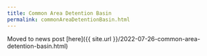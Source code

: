 ```yaml
---
title: Common Area Detention Basin
permalink: commonAreaDetentionBasin.html
---
```


Moved to news post [here]({{ site.url }}/2022-07-26-common-area-detention-basin.html)
